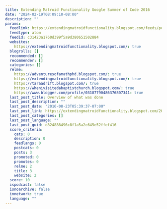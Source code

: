 ```yaml
---
title: Extending Matroid Functionality Google Summer of Code 2016
date: "2024-02-19T08:09:10-08:00"
description: ""
params:
  feedlink: https://extendingmatroidfunctionality.blogspot.com/feeds/posts/default
  feedtype: atom
  feedid: c31423a1760d399f5a9d380651502884
  websites:
    https://extendingmatroidfunctionality.blogspot.com/: true
  blogrolls: []
  recommended: []
  recommender: []
  categories: []
  relme:
    https://adventuresofamathphd.blogspot.com/: true
    https://extendingmatroidfunctionality.blogspot.com/: true
    https://taraadrift.blogspot.com/: true
    https://whenivisitedabaptistchurch.blogspot.com/: true
    https://www.blogger.com/profile/03187790486376807341: true
  last_post_title: Overview of what was done
  last_post_description: ""
  last_post_date: "2016-08-23T05:39:37-07:00"
  last_post_link: https://extendingmatroidfunctionality.blogspot.com/2016/08/overview-of-what-was-done.html
  last_post_categories: []
  last_post_language: ""
  last_post_guid: d824888496c8f1a5a2c645e52ffef416
  score_criteria:
    cats: 0
    description: 0
    feedlangs: 0
    postcats: 0
    posts: 3
    promoted: 0
    promotes: 0
    relme: 2
    title: 3
    website: 2
  score: 10
  ispodcast: false
  isnoarchive: false
  innetwork: true
  language: ""
---
```


